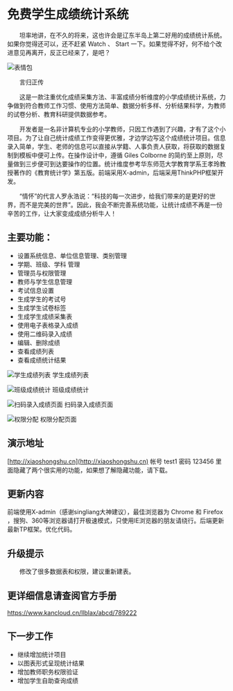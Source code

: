 ﻿﻿
# 免费学生成绩统计系统

　　坦率地讲，在不久的将来，这也许会是辽东半岛上第二好用的成绩统计系统。如果你觉得还可以，还不赶紧 Watch 、 Start 一下。如果觉得不好，何不给个改进意见再离开，反正已经来了，是吧？

![表情包](https://gitee.com/dlbz/student_achievement_statistics/raw/master/public/examples/timg.jpg)

　　言归正传

　　这是一款注重优化成绩采集方法、丰富成绩分析维度的小学成绩统计系统，力争做到符合教师工作习惯、使用方法简单、数据分析多样、分析结果科学，为教师的试卷分析、教育科研提供数据参考。

　　开发者是一名非计算机专业的小学教师，只因工作遇到了兴趣，才有了这个小项目。为了让自己统计成绩工作变得更优雅，才边学边写这个成绩统计项目。信息录入简单，学生、老师的信息可以直接从学籍、人事负责人获取，将获取的数据复制到模板中便可上传。在操作设计中，遵循 Giles Colborne 的简约至上原则，尽量做到三步便可到达要操作的位置。统计维度参考华东师范大学教育学系王孝玲教授著作的《教育统计学》第五版。前端采用X-admin，后端采用ThinkPHP框架开发。


　　“情怀”的代言人罗永浩说：“科技的每一次进步，给我们带来的是更好的世界，而不是完美的世界”。因此，我会不断完善系统功能，让统计成绩不再是一份辛苦的工作，让大家变成成绩分析牛人！



## 主要功能：

* 设置系统信息、单位信息管理、类别管理
* 学期、班级、学科 管理
* 管理员与权限管理
* 教师与学生信息管理
* 考试信息设置
* 生成学生的考试号
* 生成学生试卷标签
* 生成学生成绩采集表
* 使用电子表格录入成绩
* 使用二维码录入成绩
* 编辑、删除成绩
* 查看成绩列表
* 查看成绩统计结果

![学生成绩列表](https://gitee.com/dlbz/student_achievement_statistics/raw/master/public/examples/20190524162731.png)
学生成绩列表

![班级成绩统计](https://gitee.com/dlbz/student_achievement_statistics/raw/master/public/examples/20190524164321.png)
班级成绩统计

![扫码录入成绩页面](https://gitee.com/dlbz/student_achievement_statistics/raw/master/public/examples/20190524164409.png)
扫码录入成绩页面

![权限分配](https://gitee.com/dlbz/student_achievement_statistics/raw/master/public/examples/20190524164451.png)
权限分配页面


## 演示地址
[http://xiaoshongshu.cn](http://xiaoshongshu.cn)
帐号   test1    密码  123456
里面隐藏了两个很实用的功能，如果想了解隐藏功能，请下载。

## 更新内容
前端使用X-admin（感谢singliang大神建议），最佳浏览器为 Chrome 和 Firefox ，搜狗、360等浏览器请打开极速模式，只使用IE浏览器的朋友请绕行。后端更新最新TP框架。优化代码。
## 升级提示
　　修改了很多数据表和权限，建议重新建表。


## 更详细信息请查阅官方手册
https://www.kancloud.cn/llblax/abcd/789222

## 下一步工作
* 继续增加统计项目
* 以图表形式呈现统计结果
* 增加教师职务权限验证
* 增加学生自助查询成绩